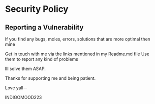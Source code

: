 # Security Policy

## Reporting a Vulnerability
If you find any bugs, moles, errors, solutions that are more optimal then mine

Get in touch with me via the links mentioned in my Readme.md file
Use them to report any kind of problems

Ill solve them ASAP.

Thanks for supporting me and being patient.

Love yall--

INDIGOMOOD223
